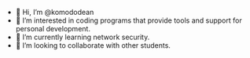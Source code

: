 - 👋 Hi, I’m @komododean
- 👀 I’m interested in coding programs that provide tools and support for personal development.
- 🌱 I’m currently learning network security.
- 💞️ I’m looking to collaborate with other students.

<!---
komododean/komododean is a ✨ special ✨ repository because its `README.md` (this file) appears on your GitHub profile.
You can click the Preview link to take a look at your changes.
--->

